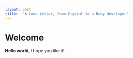 ```yaml
---
layout: post
title:  "A Love Letter, from Crystal to a Ruby developer"
---
```


# Welcome

**Hello world**, I hope you like it!